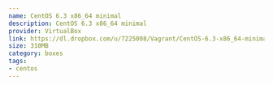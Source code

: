 ```yaml
---
name: CentOS 6.3 x86_64 minimal
description: CentOS 6.3 x86_64 minimal
provider: VirtualBox
link: https://dl.dropbox.com/u/7225008/Vagrant/CentOS-6.3-x86_64-minimal.box
size: 310MB
category: boxes
tags:
- centos
---
```

